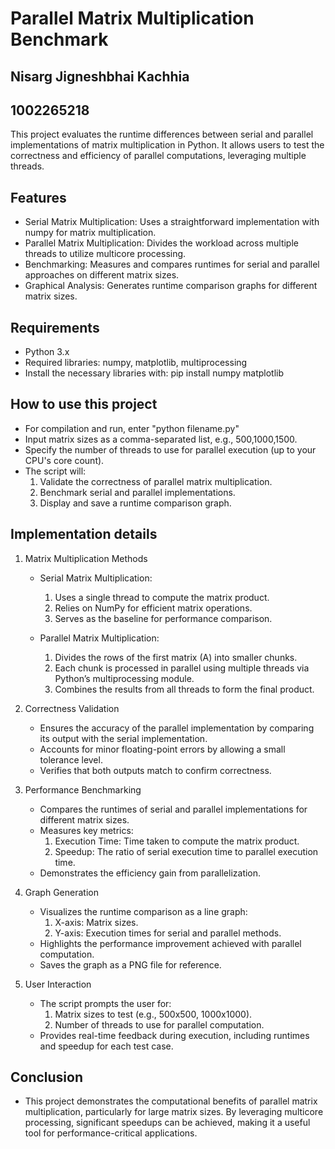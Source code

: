 # Parallel Matrix Multiplication Benchmark

## Nisarg Jigneshbhai Kachhia

## 1002265218

This project evaluates the runtime differences between serial and parallel implementations of matrix multiplication in Python. It allows users to test the correctness and efficiency of parallel computations, leveraging multiple threads.

## Features

- Serial Matrix Multiplication: Uses a straightforward implementation with numpy for matrix multiplication.
- Parallel Matrix Multiplication: Divides the workload across multiple threads to utilize multicore processing.
- Benchmarking: Measures and compares runtimes for serial and parallel approaches on different matrix sizes.
- Graphical Analysis: Generates runtime comparison graphs for different matrix sizes.

## Requirements

- Python 3.x
- Required libraries: numpy, matplotlib, multiprocessing
- Install the necessary libraries with: pip install numpy matplotlib

## How to use this project

- For compilation and run, enter "python filename.py"
- Input matrix sizes as a comma-separated list, e.g., 500,1000,1500.
- Specify the number of threads to use for parallel execution (up to your CPU's core count).
- The script will:
    1. Validate the correctness of parallel matrix multiplication.
    2. Benchmark serial and parallel implementations.
    3. Display and save a runtime comparison graph.

## Implementation details

1. Matrix Multiplication Methods
    - Serial Matrix Multiplication:
        1. Uses a single thread to compute the matrix product.
        2. Relies on NumPy for efficient matrix operations.
        3. Serves as the baseline for performance comparison.

    - Parallel Matrix Multiplication:
        1. Divides the rows of the first matrix (A) into smaller chunks.
        2. Each chunk is processed in parallel using multiple threads via Python’s multiprocessing module.
        3. Combines the results from all threads to form the final product.

2. Correctness Validation
    - Ensures the accuracy of the parallel implementation by comparing its output with the serial implementation.
    - Accounts for minor floating-point errors by allowing a small tolerance level.
    - Verifies that both outputs match to confirm correctness.

3. Performance Benchmarking
    - Compares the runtimes of serial and parallel implementations for different matrix sizes.
    - Measures key metrics:
        1. Execution Time: Time taken to compute the matrix product.
        2. Speedup: The ratio of serial execution time to parallel execution time.
    - Demonstrates the efficiency gain from parallelization.

4. Graph Generation
    - Visualizes the runtime comparison as a line graph:
        1. X-axis: Matrix sizes.
        2. Y-axis: Execution times for serial and parallel methods.
    - Highlights the performance improvement achieved with parallel computation.
    - Saves the graph as a PNG file for reference.

5. User Interaction
    - The script prompts the user for:
        1. Matrix sizes to test (e.g., 500x500, 1000x1000).
        2. Number of threads to use for parallel computation.
    - Provides real-time feedback during execution, including runtimes and speedup for each test case.

## Conclusion

- This project demonstrates the computational benefits of parallel matrix multiplication, particularly for large matrix sizes. By leveraging multicore processing, significant speedups can be achieved, making it a useful tool for performance-critical applications.
